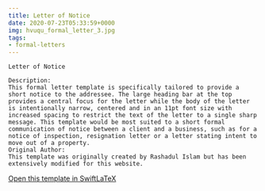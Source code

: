 ```yaml
---
title: Letter of Notice
date: 2020-07-23T05:33:59+0000
img: hvuqu_formal_letter_3.jpg
tags:
- formal-letters
---
```

```
Letter of Notice

Description:
This formal letter template is specifically tailored to provide a short notice to the addressee. The large heading bar at the top provides a central focus for the letter while the body of the letter is intentionally narrow, centered and in an 11pt font size with increased spacing to restrict the text of the letter to a single sharp message. This template would be most suited to a short formal communication of notice between a client and a business, such as for a notice of inspection, resignation letter or a letter stating intent to move out of a property.
Original Author:
This template was originally created by Rashadul Islam but has been extensively modified for this website.
```
[Open this template in SwiftLaTeX](https://www.swiftlatex.com/project.html?import=https://swiftlatex.github.io/LaTeXBoilerPlate/zips/uewkr_formal_letter_3.zip)
